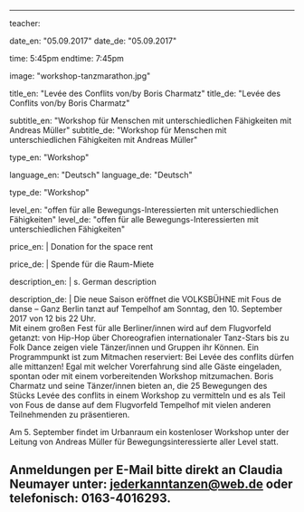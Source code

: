 ---
teacher: 

date_en: "05.09.2017"
date_de: "05.09.2017"

time: 5:45pm
endtime: 7:45pm

image: "workshop-tanzmarathon.jpg"

title_en: "Levée des Conflits von/by Boris Charmatz"
title_de: "Levée des Conflits von/by Boris Charmatz"

subtitle_en: "Workshop für Menschen mit unterschiedlichen Fähigkeiten mit Andreas Müller"
subtitle_de: "Workshop für Menschen mit unterschiedlichen Fähigkeiten mit Andreas Müller"

type_en: "Workshop"

language_en: "Deutsch"
language_de: "Deutsch"

type_de: "Workshop"

level_en: "offen für alle Bewegungs-Interessierten mit unterschiedlichen Fähigkeiten"
level_de: "offen für alle Bewegungs-Interessierten mit unterschiedlichen Fähigkeiten"

price_en: |
  Donation for the space rent

price_de: |
  Spende für die Raum-Miete



description_en: |
  s. German description

  
description_de: |
  Die neue Saison eröffnet die VOLKSBÜHNE mit Fous de danse – Ganz Berlin tanzt auf Tempelhof am Sonntag, den 10. September 2017 von 12 bis 22 Uhr.   
  Mit einem großen Fest für alle Berliner/innen wird auf dem Flugvorfeld getanzt: von Hip-Hop über Choreografien internationaler Tanz-Stars bis zu Folk Dance zeigen viele Tänzer/innen und Gruppen ihr Können.
  Ein Programmpunkt ist zum Mitmachen reserviert: Bei Levée des conflits dürfen alle mittanzen! Egal mit welcher Vorerfahrung sind alle Gäste eingeladen, spontan oder mit einem vorbereitenden Workshop mitzumachen.
  Boris Charmatz und seine Tänzer/innen bieten an, die 25 Bewegungen des Stücks Levée des conflits in einem Workshop zu vermitteln und es als Teil von Fous de danse auf dem Flugvorfeld Tempelhof mit vielen anderen Teilnehmenden zu präsentieren.
  
  Am 5. September findet im Urbanraum ein kostenloser Workshop unter der Leitung von Andreas Müller für Bewegungsinteressierte aller Level statt.  
  
  Anmeldungen per E-Mail bitte direkt an Claudia Neumayer unter: jederkanntanzen@web.de oder telefonisch: 0163-4016293. 
  ---



